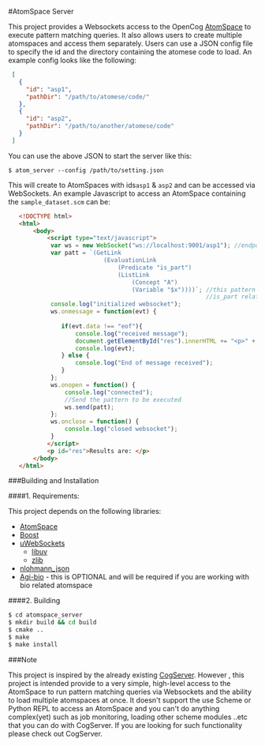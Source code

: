 #AtomSpace Server

This project provides a Websockets access to the OpenCog [AtomSpace](https://github.com/opencog/atomspace) to execute
 pattern matching queries. It also allows users to create multiple atomspaces and access them separately. Users can
  use a JSON config file to specify the id and the directory containing the atomese code to load. An example config
   looks like the following:
   
   ```json
    [
      {
        "id": "asp1",
        "pathDir": "/path/to/atomese/code/"
      },
      {
        "id": "asp2",
        "pathDir": "/path/to/another/atomese/code"
      }   
    ]
``` 

You can use the above JSON to start the server like this:

    $ atom_server --config /path/to/setting.json

This will create to AtomSpaces with ids`asp1` & `asp2` and can be accessed via WebSockets. An example Javascript to
 access an AtomSpace containing the `sample_dataset.scm` can be:
 
 ```html
    <!DOCTYPE html>
    <html>
        <body>
            <script type="text/javascript">
             var ws = new WebSocket("ws://localhost:9001/asp1"); //endpoint to access asp1 AtomSpace
             var patt = `(GetLink 
                            (EvaluationLink 
                                (Predicate "is_part")
                                (ListLink 
                                    (Concept "A")
                                    (Variable "$x"))))`; //this pattern searches for all ConceptNodes where A has
                                                         //is_part relationship
             console.log("initialized websocket");
             ws.onmessage = function(evt) {
               
                if(evt.data !== "eof"){
                    console.log("received message");
                    document.getElementById("res").innerHTML += "<p>" +  evt.data + "</p>";
                    console.log(evt);
                } else {
                    console.log("End of message received");
                }   
             };
             ws.onopen = function() {
                 console.log("connected");
                 //Send the pattern to be executed
                 ws.send(patt);
             };
             ws.onclose = function() {
                 console.log("closed websocket");
             }
            </script>
            <p id="res">Results are: </p>
        </body>
    </html>
```

###Building and Installation

####1. Requirements:

This project depends on the following libraries:

   - [AtomSpace](https://github.com/opencog/atomspace)
   - [Boost](https://www.boost.org/)
   - [uWebSockets](https://github.com/uNetworking/uWebSockets)
        * [libuv](https://github.com/libuv/libuv)
        * [zlib](https://zlib.net/)
   - [nlohmann_json](https://github.com/nlohmann/json)
   - [Agi-bio](https://github.com/opencog/agi-bio) - this is OPTIONAL and will be required if you are working with
    bio related atomspace
    
####2. Building

```bash
$ cd atomspace_server
$ mkdir build && cd build
$ cmake ..
$ make 
$ make install
```
   
###Note

This project is inspired by the already existing [CogServer](https://github.com/opencog/cogserver). However
, this project is intended provide to a very simple, high-level access to the AtomSpace to run pattern matching queries
 via Websockets and the ability to load multiple atomspaces at once. It doesn't support the use Scheme or Python REPL to
  access an AtomSpace and you can't do anything complex(yet) such as job monitoring, loading other scheme modules
   ..etc that you can do with CogServer. If you are looking for such functionality please check out CogServer.

